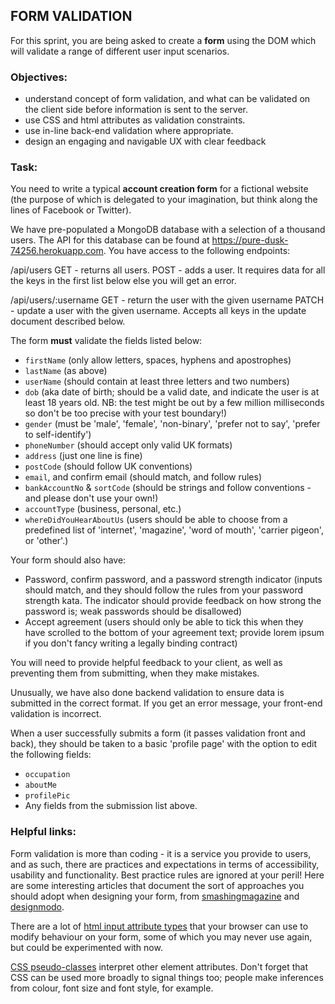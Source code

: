 ## FORM VALIDATION

For this sprint, you are being asked to create a **form** using the DOM which will validate a range of different user input scenarios.

### Objectives:
* understand concept of form validation, and what can be validated on the client side before information is sent to the server.
* use CSS and html attributes as validation constraints.
* use in-line back-end validation where appropriate.
* design an engaging and navigable UX with clear feedback

### Task:
You need to write a typical **account creation form** for a fictional website (the purpose of which is delegated to your imagination, but think along the lines of Facebook or Twitter).  

We have pre-populated a MongoDB database with a selection of a thousand users. The API for this database can be found at https://pure-dusk-74256.herokuapp.com. You have access to the following endpoints:

/api/users
GET - returns all users.
POST - adds a user. It requires data for all the keys in the first list below else you will get an error.

/api/users/:username
GET - return the user with the given username
PATCH - update a user with the given username. Accepts all keys in the update document described below.

The form **must** validate the fields listed below:
* `firstName` (only allow letters, spaces, hyphens and apostrophes)
* `lastName` (as above)
* `userName` (should contain at least three letters and two numbers)
* `dob` (aka date of birth; should be a valid date, and indicate the user is at least 18 years old. NB: the test might be out by a few million milliseconds so don't be too precise with your test boundary!)
* `gender` (must be 'male', 'female', 'non-binary', 'prefer not to say', 'prefer to self-identify')
* `phoneNumber` (should accept only valid UK formats)
* `address` (just one line is fine)
* `postCode` (should follow UK conventions)
* `email`, and confirm email (should match, and follow rules)
* `bankAccountNo` & `sortCode` (should be strings and follow conventions - and please don't use your own!)
* `accountType` (business, personal, etc.)
* `whereDidYouHearAboutUs` (users should be able to choose from a predefined list of 'internet', 'magazine', 'word of mouth', 'carrier pigeon', or 'other'.)

Your form should also have:
* Password, confirm password, and a password strength indicator (inputs should match, and they should follow the rules from your password strength kata. The indicator should provide feedback on how strong the password is; weak passwords should be disallowed)
* Accept agreement (users should only be able to tick this when they have scrolled to the bottom of your agreement text; provide lorem ipsum if you don't fancy writing a legally binding contract)

You will need to provide helpful feedback to your client, as well as preventing them from submitting, when they make mistakes.

Unusually, we have also done backend validation to ensure data is submitted in the correct format. If you get an error message, your front-end validation is incorrect.

When a user successfully submits a form (it passes validation front and back), they should be taken to a basic 'profile page' with the option to edit the following fields:
* `occupation`
* `aboutMe`
* `profilePic`
* Any fields from the submission list above.

### Helpful links:
Form validation is more than coding - it is a service you provide to users, and as such, there are practices and expectations in terms of accessibility, usability and functionality. Best practice rules are ignored at your peril! Here are some interesting articles that document the sort of approaches you should adopt when designing your form, from [smashingmagazine](https://www.smashingmagazine.com/2011/11/extensive-guide-web-form-usability/) and [designmodo](https://designmodo.com/ux-form-validation/).

There are a lot of [html input attribute types](https://developer.mozilla.org/en-US/docs/Web/HTML/Element/input) that your browser can use to modify behaviour on your form, some of which you may never use again, but could be experimented with now.

[CSS pseudo-classes](https://developer.mozilla.org/en-US/docs/Web/CSS/Pseudo-classes) interpret other element attributes. Don't forget that CSS can be used more broadly to signal things too; people make inferences from colour, font size and font style, for example.